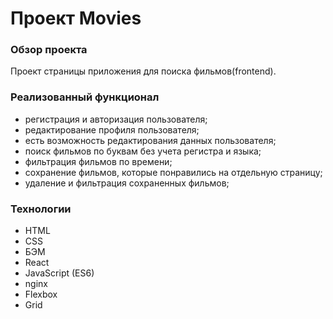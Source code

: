 # Проект Movies

### Обзор проекта
Проект страницы приложения для поиска фильмов(frontend).

### Реализованный функционал
* регистрация и авторизация пользователя;
* редактирование профиля пользователя;
* есть возможность редактирования данных пользователя;
* поиск фильмов по буквам без учета регистра и языка;
* фильтрация фильмов по времени;
* сохранение фильмов, которые понравились на отдельную страницу;
* удаление и фильтрация сохраненных фильмов;

### Технологии
* HTML
* CSS
* БЭМ
* React
* JavaScript (ES6)
* nginx
* Flexbox
* Grid




